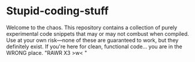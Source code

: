 # Stupid-coding-stuff
Welcome to the chaos. This repository contains a collection of purely experimental code snippets that may or may not combust when compiled. Use at your own risk—none of these are guaranteed to work, but they definitely exist. If you're here for clean, functional code... you are in the WRONG place. "RAWR X3 >w&lt; "
